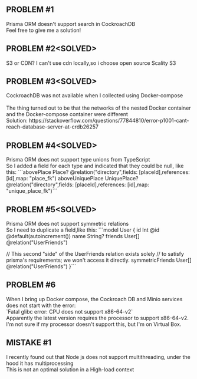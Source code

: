 <h2>PROBLEM #1</h2>
Prisma ORM doesn't support search in CockroachDB<br>
Feel free to give me a solution!<br>

<h2>PROBLEM #2&lt;SOLVED&gt;</h2>
S3 or CDN? I can't use cdn locally,so i choose open source Scality S3 <br>
<h2>PROBLEM #3&lt;SOLVED&gt;</h2>
CockroachDB was not available when I collected using Docker-compose<br><br>
The thing turned out to be that the networks of the nested Docker container and the Docker-compose container were different
<br>
Solution:
https://stackoverflow.com/questions/77844810/error-p1001-cant-reach-database-server-at-crdb26257


<h2>PROBLEM #4&lt;SOLVED&gt;</h2>
Prisma ORM does not support type unions from TypeScript<br>
So I added a field for each type and indicated that they could be null, like this:
```abovePlace Place? @relation("directory",fields: [placeId],references: [id],map: "place_fk")
  aboveUniquePlace UniquePlace? @relation("directory",fields: [placeId],references: [id],map: "unique_place_fk")```

 <h2>PROBLEM #5&lt;SOLVED&gt;</h2>
Prisma ORM does not support symmetric relations<br>
So I need to duplicate a field,like this:
```model User {
  id         Int       @id @default(autoincrement())
  name       String?
  friends    User[]    @relation("UserFriends")

  // This second "side" of the UserFriends relation exists solely 
  // to satisfy prisma's requirements; we won't access it directly.
  symmetricFriends  User[] @relation("UserFriends")
}```

<h2>PROBLEM #6</h2>
When I bring up Docker compose, the Cockroach DB and Minio services does not start with the error:<br>
`Fatal glibc error: CPU does not support x86-64-v2`
<br>
 Apparently the latest version requires the processor to support x86-64-v2. I'm not sure if my processor doesn't support this, but I'm on Virtual Box.

<h2>MISTAKE #1</h2>
I recently found out that Node js does not support multithreading, under the hood it has multiprocessing<br>
This is not an optimal solution in a High-load context